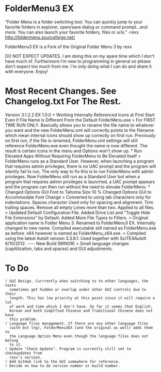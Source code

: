 FolderMenu3 EX
==============
"Folder Menu is a folder switching tool. You can quickly jump
to your favorite folders in explorer, open/save dialog or
command prompt...and more. You can also launch your favorite
folders, files or urls." -rexx http://foldermenu.sourceforge.net/

FolderMenu3 EX is a Fork of the Original Folder Menu 3 by rexx

DO NOT EXPECT UPDATES. I am doing this on my spare time which I
don't have much of. Furthermore I'm new to programming in general
so please don't expect too much from me. I'm only doing what I
can do and share it with everyone. Enjoy!

Most Recent Changes. See Changelog.txt For The Rest. 
====================================================
Version 3.1.2.2 EX 1.0.0
	+ Working Internally Referenced Icons at First Start Even if File Name is
	  Different From the Default FolderMenu.exe
		> For FIRST TIME RUN ONLY. Basically allows you to rename the file name
		  to whatever you want and the new FolderMenu.xml will correctly points
		  to the filename which mean internal icons should show up correctly on
		  first run. Previously on first run, if the file is renamed,
		  FolderMenu.xml settings will still reference FolderMenu.exe even thought
		  the name is now different. The result is certain icons in the menu and
		  Options won't show up.
	* Run Elevated Apps Without Requiring FolderMenu to Be Elevated Itself
		> FolderMenu runs as a Standard User. However, when launching a program that
		  requires admin privileges, there is no UAC prompt and the program will
		  silently fail to run. The only way to fix this is to run FolderMenu with
		  admin privileges. Now FolderMenu still run as a Standard User but when
		  a program that requires admin privileges is launched, a UAC prompt appears
		  and the program can then run without the need to elevate FolderMenu.
	* Changed Options GUI Font to Tahoma Size 10
	% Changed Options GUI to Accommodate Font Change
	> Converted to using tab characters only for indentations. Spaces character
	  Used only for spacing and alignment. Trim trailing spaces. Remove all empty
	  Limes more than two. Applied to all files.
	> Updated Default Configuration File. Added Drive List and "Toggle Hide File
	  Extensions" by Default. Added More File Types to Filters.
	> Original application name is Folder Menu 3. Renamed to FolderMenu3 EX.
	  Internally changed to new name. Compiled executable still named as
	  FolderMenu.exe as before. x64 however is named as FolderMenu_x64.exe.
	> Compiled using the latest AutoIt version 3.3.8.1. Used together with
	  SciTE4AutoIt 6/10/2012.
	---- New Build (MINOR)
	> Small language changes (capitilization, tabs and spaces) and GUI adjustments.

To Do
=====
	! GUI Design. Currrently when switching to to other languages, the texts
	  sometimes get hidden or overlap under other GUI controls due to their
	  length. This has low priority at this point since it will require a lot
	  of work and time which I don't have. So far it seems that English,
	  Korean and both Simplfied Chinese and Traditional Chinese does not have
	  this problem.
	! Language files management. If there are any other language files
	  (with ext lng), FolderMenu3EX (and the original as well) adds them to
	  the Language Option Menu even though the language files does not belong
	  to it.
	! Update "Check Update". Program is currently still set to checkupdates from
	  rexx's version.
	! Add GitHub link to the GUI somewhere for reference.
	! Decide on how to do version number or build number.

